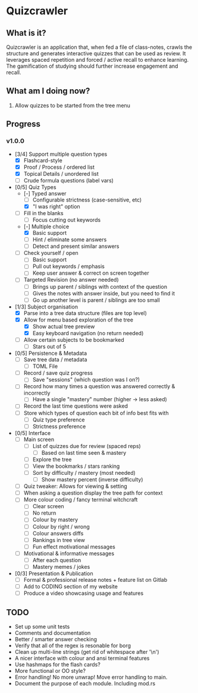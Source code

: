 # Quizcrawler

## What is it?
Quizcrawler is an application that, when fed a file of class-notes, crawls the
structure and generates interactive quizzes that can be used as review. It
leverages spaced repetition and forced / active recall to enhance learning. The
gamification of studying should further increase engagement and recall.

## What am I doing now?
  1. Allow quizzes to be started from the tree menu

## Progress
### v1.0.0
  - [3/4] Support multiple question types
    - [x] Flashcard-style
    - [x] Proof / Process / ordered list
    - [x] Topical Details / unordered list
    - [ ] Crude formula questions (label vars)
  - [0/5] Quiz Types
    - [-] Typed answer
      - [ ] Configurable strictness (case-sensitive, etc)
      - [x] "I was right" option
    - [ ] Fill in the blanks
      - [ ] Focus cutting out keywords
    - [-] Multiple choice
      - [x] Basic support
      - [ ] Hint / eliminate some answers
      - [ ] Detect and present similar answers
    - [ ] Check yourself / open
      - [ ] Basic support
      - [ ] Pull out keywords / emphasis
      - [ ] Keep user answer & correct on screen together
    - [ ] Targeted Revision (no answer needed)
      - [ ] Brings up parent / siblings with context of the question
      - [ ] Gives the notes with answer inside, but you need to find it
      - [ ] Go up another level is parent / siblings are too small
  - [1/3] Subject organisation
    - [x] Parse into a tree data structure (files are top level)
    - [x] Allow for menu based exploration of the tree
      - [x] Show actual tree preview
      - [x] Easy keyboard navigation (no return needed)
    - [ ] Allow certain subjects to be bookmarked
      - [ ] Stars out of 5
  - [0/5] Persistence & Metadata
    - [ ] Save tree data / metadata
      - [ ] TOML File
    - [ ] Record / save quiz progress
      - [ ] Save "sessions" (which question was I on?)
    - [ ] Record how many times a question was answered correctly & incorrectly
      - [ ] Have a single "mastery" number (higher -> less asked)
    - [ ] Record the last time questions were asked
    - [ ] Store which types of question each bit of info best fits with
      - [ ] Quiz type preference
      - [ ] Strictness preference
  - [0/5] Interface
    - [ ] Main screen
      - [ ] List of quizzes due for review (spaced reps)
        - [ ] Based on last time seen & mastery
      - [ ] Explore the tree
      - [ ] View the bookmarks / stars ranking
      - [ ] Sort by difficulty / mastery (most needed)
        - [ ] Show mastery percent (inverse difficulty)
    - [ ] Quiz tweaker: Allows for viewing & setting
    - [ ] When asking a question display the tree path for context
    - [ ] More colour coding / fancy terminal witchcraft
      - [ ] Clear screen
      - [ ] No return
      - [ ] Colour by mastery
      - [ ] Colour by right / wrong
      - [ ] Colour answers diffs
      - [ ] Rankings in tree view
      - [ ] Fun effect motivational messages
    - [ ] Motivational & informative messages
      - [ ] After each question
      - [ ] Mastery memes / jokes
  - [0/3] Presentation & Publication
    - [ ] Formal & professional release notes + feature list on Gitlab
    - [ ] Add to CODING section of my website
    - [ ] Produce a video showcasing usage and features

## TODO
* Set up some unit tests
* Comments and documentation
* Better / smarter answer checking
* Verify that all of the regex is resonable for borg
* Clean up multi-line strings (get rid of whitespace after '\n')
* A nicer interface with colour and ansi terminal features
* Use hashmaps for the flash cards?
* More functional or OO style?
* Error handling! No more unwrap! Move error handling to main.
* Document the purpose of each module. Including mod.rs
